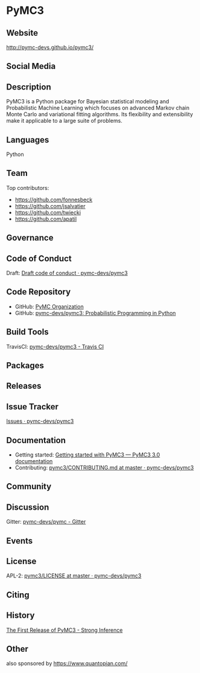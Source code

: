 # PyMC3

## Website

<http://pymc-devs.github.io/pymc3/>


## Social Media



## Description

PyMC3 is a Python package for Bayesian statistical modeling and Probabilistic Machine Learning which focuses on advanced Markov chain Monte Carlo and variational fitting algorithms. Its flexibility and extensibility make it applicable to a large suite of problems.


## Languages

Python


## Team


Top contributors:

- <https://github.com/fonnesbeck>
- <https://github.com/jsalvatier>
- <https://github.com/twiecki>
- <https://github.com/apatil>

## Governance



## Code of Conduct

Draft: [Draft code of conduct · pymc-devs/pymc3](https://github.com/pymc-devs/pymc3/commit/ef844e887835fad62ca141eba6888213d03bc6f9)


## Code Repository


- GitHub: [PyMC Organization](https://github.com/pymc-devs)
- GitHub: [pymc-devs/pymc3: Probabilistic Programming in Python](https://github.com/pymc-devs/pymc3)


## Build Tools

TravisCI: [pymc-devs/pymc3 - Travis CI](https://travis-ci.org/pymc-devs/pymc3)

## Packages



## Releases



## Issue Tracker

[Issues · pymc-devs/pymc3](https://github.com/pymc-devs/pymc3/issues)


## Documentation


- Getting started: [Getting started with PyMC3 — PyMC3 3.0 documentation](http://pymc-devs.github.io/pymc3/notebooks/getting_started.html)
- Contributing: [pymc3/CONTRIBUTING.md at master · pymc-devs/pymc3](https://github.com/pymc-devs/pymc3/blob/master/CONTRIBUTING.md)


## Community



## Discussion

Gitter: [pymc-devs/pymc - Gitter](https://gitter.im/pymc-devs/pymc?utm_source=badge&utm_medium=badge&utm_campaign=pr-badge&utm_content=badge)

## Events


## License

APL-2: [pymc3/LICENSE at master · pymc-devs/pymc3](https://github.com/pymc-devs/pymc3/blob/master/LICENSE)

## Citing



## History

[The First Release of PyMC3 - Strong Inference](http://stronginference.com/pymc3-release.html)


## Other

also sponsored by <https://www.quantopian.com/>

